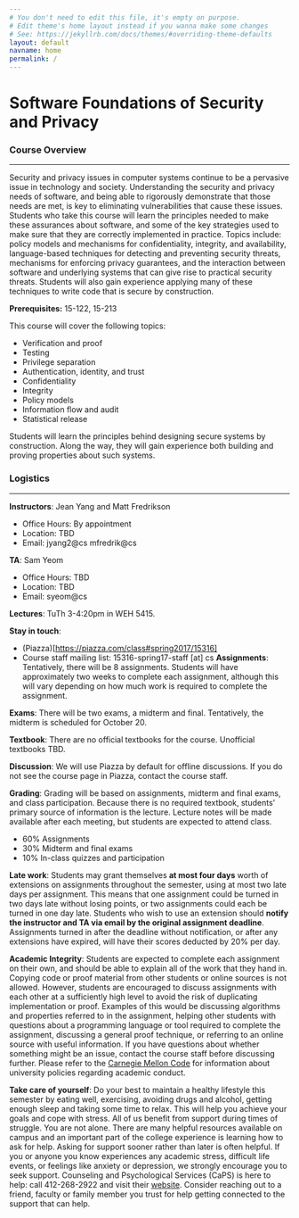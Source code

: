 ```yaml
---
# You don't need to edit this file, it's empty on purpose.
# Edit theme's home layout instead if you wanna make some changes
# See: https://jekyllrb.com/docs/themes/#overriding-theme-defaults
layout: default
navname: home
permalink: /
---
```


# Software Foundations of Security and Privacy

### Course Overview

* * *

Security and privacy issues in computer systems continue to be a pervasive issue in technology and society. Understanding the security and privacy needs of software, and being able to rigorously demonstrate that those needs are met, is key to eliminating vulnerabilities that cause these issues. Students who take this course will learn the principles needed to make these assurances about software, and some of the key strategies used to make sure that they are correctly implemented in practice. Topics include: policy models and mechanisms for confidentiality, integrity, and availability, language-based techniques for detecting and preventing security threats, mechanisms for enforcing privacy guarantees, and the interaction between software and underlying systems that can give rise to practical security threats. Students will also gain experience applying many of these techniques to write code that is secure by construction.

**Prerequisites:** 15-122, 15-213

This course will cover the following topics:

*   Verification and proof
*   Testing
*   Privilege separation
*   Authentication, identity, and trust
*   Confidentiality
*   Integrity
*   Policy models
*   Information flow and audit
*   Statistical release

Students will learn the principles behind designing secure systems by construction. Along the way, they will gain experience both building and proving properties about such systems.

### Logistics

* * *

**Instructors**: Jean Yang and Matt Fredrikson

*   Office Hours: By appointment
*   Location: TBD
*   Email: jyang2@cs mfredrik@cs

**TA**: Sam Yeom

*   Office Hours: TBD
*   Location: TBD
*   Email: syeom@cs

**Lectures**: TuTh 3-4:20pm in WEH 5415.

**Stay in touch**:

*   (Piazza)[https://piazza.com/class#spring2017/15316]
*   Course staff mailing list: 15316-spring17-staff [at] cs
**Assignments**: Tentatively, there will be 8 assignments. Students will have approximately two weeks to complete each assignment, although this will vary depending on how much work is required to complete the assignment.

**Exams**: There will be two exams, a midterm and final. Tentatively, the midterm is scheduled for October 20.

**Textbook**: There are no official textbooks for the course. Unofficial textbooks TBD.

**Discussion**: We will use Piazza by default for offline discussions. If you do not see the course page in Piazza, contact the course staff.

**Grading**: Grading will be based on assignments, midterm and final exams, and class participation. Because there is no required textbook, students' primary source of information is the lecture. Lecture notes will be made available after each meeting, but students are expected to attend class.

*   60% Assignments
*   30% Midterm and final exams
*   10% In-class quizzes and participation

**Late work**: Students may grant themselves **at most four days** worth of extensions on assignments throughout the semester, using at most two late days per assignment. This means that one assignment could be turned in two days late without losing points, or two assignments could each be turned in one day late. Students who wish to use an extension should **notify the instructor and TA via email by the original assignment deadline**. Assignments turned in after the deadline without notification, or after any extensions have expired, will have their scores deducted by 20% per day.

**Academic Integrity**: Students are expected to complete each assignment on their own, and should be able to explain all of the work that they hand in. Copying code or proof material from other students or online sources is not allowed. However, students are encouraged to discuss assignments with each other at a sufficiently high level to avoid the risk of duplicating implementation or proof. Examples of this would be discussing algorithms and properties referred to in the assignment, helping other students with questions about a programming language or tool required to complete the assignment, discussing a general proof technique, or referring to an online source with useful information. If you have questions about whether something might be an issue, contact the course staff before discussing further. Please refer to the [Carnegie Mellon Code](http://www.cmu.edu/academic-integrity/index.html) for information about university policies regarding academic conduct.

**Take care of yourself**: Do your best to maintain a healthy lifestyle this semester by eating well, exercising, avoiding drugs and alcohol, getting enough sleep and taking some time to relax. This will help you achieve your goals and cope with stress. All of us benefit from support during times of struggle. You are not alone. There are many helpful resources available on campus and an important part of the college experience is learning how to ask for help. Asking for support sooner rather than later is often helpful. If you or anyone you know experiences any academic stress, difficult life events, or feelings like anxiety or depression, we strongly encourage you to seek support. Counseling and Psychological Services (CaPS) is here to help: call 412-268-2922 and visit their [website](http://www.cmu.edu/counseling/). Consider reaching out to a friend, faculty or family member you trust for help getting connected to the support that can help.
